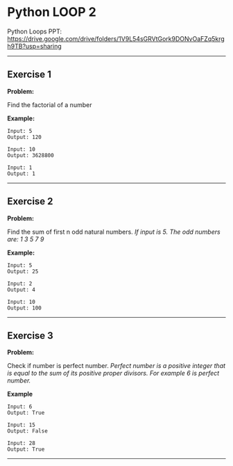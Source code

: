 # Python LOOP 2

Python Loops PPT:
https://drive.google.com/drive/folders/1V9L54sGRVtGork9DONvOaFZq5krgh9TB?usp=sharing


---

## Exercise 1

**Problem:**

Find the factorial of a number

**Example:**

	Input: 5
	Output: 120
 
 	Input: 10
	Output: 3628800
 
  	Input: 1
	Output: 1

---

## Exercise 2

**Problem:**

Find the sum of first n odd natural numbers.
_If input is 5. The odd numbers are: 1 3 5 7 9_

**Example:**

	Input: 5
	Output: 25
 
 	Input: 2
	Output: 4
 
  	Input: 10
	Output: 100


---

## Exercise 3

**Problem:**

Check if number is perfect number.
_Perfect number is a positive integer that is equal to the sum of its positive proper divisors._
_For example 6 is perfect number._

**Example**

 	Input: 6
  	Output: True
 
  	Input: 15
  	Output: False
 
  	Input: 28
  	Output: True
---

